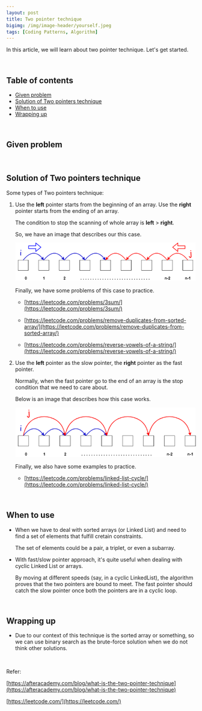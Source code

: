 ```yaml
---
layout: post
title: Two pointer technique
bigimg: /img/image-header/yourself.jpeg
tags: [Coding Patterns, Algorithm]
---
```


In this article, we will learn about two pointer technique. Let's get started.

<br>

## Table of contents
- [Given problem](#given-problem)
- [Solution of Two pointers technique](#solution-of-two-pointers-technique)
- [When to use](#when-to-use)
- [Wrapping up](#wrapping-up)


<br>

## Given problem






<br>

## Solution of Two pointers technique



Some types of Two pointers technique:
1. Use the **left** pointer starts from the beginning of an array. Use the **right** pointer starts from the ending of an array.

    The condition to stop the scanning of whole array is **left** > **right**.
    
    So, we have an image that describes our this case.

    ![](../img/Algorithm/two-pointer/left-right-pointers.png)

    Finally, we have some problems of this case to practice.
    - [https://leetcode.com/problems/3sum/](https://leetcode.com/problems/3sum/)

    - [https://leetcode.com/problems/remove-duplicates-from-sorted-array/](https://leetcode.com/problems/remove-duplicates-from-sorted-array/)

    - [https://leetcode.com/problems/reverse-vowels-of-a-string/](https://leetcode.com/problems/reverse-vowels-of-a-string/)

2. Use the **left** pointer as the slow pointer, the **right** pointer as the fast pointer.

    Normally, when the fast pointer go to the end of an array is the stop condition that we need to care about.

    Below is an image that describes how this case works.

    ![](../img/Algorithm/two-pointer/slow-fast-pointers.png)

    Finally, we also have some examples to practice.
    - [https://leetcode.com/problems/linked-list-cycle/](https://leetcode.com/problems/linked-list-cycle/)


<br>

## When to use

- When we have to deal with sorted arrays (or Linked List) and need to find a set of elements that fulfill cretain constraints.

    The set of elements could be a pair, a triplet, or even a subarray.

- With fast/slow pointer approach, it's quite useful when dealing with cyclic Linked List or arrays.

    By moving at different speeds (say, in a cyclic LinkedList), the algorithm proves that the two pointers are bound to meet. The fast pointer should catch the slow pointer once both the pointers are in a cyclic loop.

<br>

## Wrapping up

- Due to our context of this technique is the sorted array or something, so we can use binary search as the brute-force solution when we do not think other solutions.


<br>

Refer:

[https://afteracademy.com/blog/what-is-the-two-pointer-technique](https://afteracademy.com/blog/what-is-the-two-pointer-technique)

[https://leetcode.com/](https://leetcode.com/)